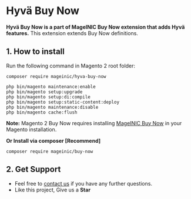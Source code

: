 # Hyvä Buy Now

**Hyvä Buy Now is a part of MageINIC Buy Now extension that adds Hyvä features.** This extension extends Buy Now definitions.

## 1. How to install

Run the following command in Magento 2 root folder:

```
composer require mageinic/hyva-buy-now

php bin/magento maintenance:enable
php bin/magento setup:upgrade
php bin/magento setup:di:compile
php bin/magento setup:static-content:deploy
php bin/magento maintenance:disable
php bin/magento cache:flush
```

**Note:**
Magento 2 Buy Now requires installing [MageINIC Buy Now](https://github.com/mageinic/buy-now) in your Magento installation.

**Or Install via composer [Recommend]**
```
composer require mageinic/buy-now
```

## 2. Get Support

- Feel free to [contact us](https://www.mageinic.com/contact.html) if you have any further questions.
- Like this project, Give us a **Star**
